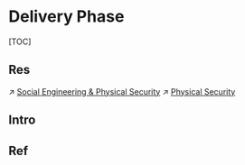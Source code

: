 # Delivery Phase

[TOC]



## Res
↗ [Social Engineering & Physical Security](../../Social%20Engineering%20&%20Physical%20Security/Social%20Engineering%20&%20Physical%20Security.md)
↗ [Physical Security](../../../Physical%20Security/Physical%20Security.md)



## Intro


## Ref

